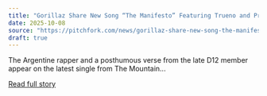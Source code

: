 ```yaml
---
title: "Gorillaz Share New Song “The Manifesto” Featuring Trueno and Proof: Listen"
date: 2025-10-08
source: "https://pitchfork.com/news/gorillaz-share-new-song-the-manifesto-featuring-trueno-and-proof-listen"
draft: true
---
```


The Argentine rapper and a posthumous verse from the late D12 member appear on the latest single from The Mountain...

[Read full story](https://pitchfork.com/news/gorillaz-share-new-song-the-manifesto-featuring-trueno-and-proof-listen)
